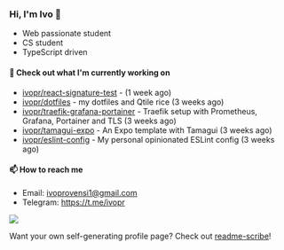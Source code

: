 ### Hi, I'm Ivo 👋

* Web passionate student
* CS student
* TypeScript driven

#### 👷 Check out what I'm currently working on

- [ivopr/react-signature-test](https://github.com/ivopr/react-signature-test) -  (1 week ago)
- [ivopr/dotfiles](https://github.com/ivopr/dotfiles) - my dotfiles and Qtile rice (3 weeks ago)
- [ivopr/traefik-grafana-portainer](https://github.com/ivopr/traefik-grafana-portainer) - Traefik setup with Prometheus, Grafana, Portainer and TLS (3 weeks ago)
- [ivopr/tamagui-expo](https://github.com/ivopr/tamagui-expo) - An Expo template with Tamagui (3 weeks ago)
- [ivopr/eslint-config](https://github.com/ivopr/eslint-config) - My personal opinionated ESLint config (3 weeks ago)

#### 📫 How to reach me

- Email: [ivoprovensi1@gmail.com](mailto://ivoprovensi1@gmail.com)
- Telegram: https://t.me/ivopr

![](https://github-readme-stats.vercel.app/api/top-langs/?username=ivopr&langs_count=10&layout=compact&theme=react&hide_border=true&bg_color=0D1117&title_color=5ce1e6&icon_color=5ce1e6)

Want your own self-generating profile page? Check out [readme-scribe](https://github.com/muesli/readme-scribe)!
